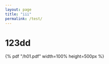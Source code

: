 ```yaml
---
layout: page
title: "iii"
permalink: /test/
---
```


# 123dd
{% pdf "/h01.pdf" width=100% height=500px %}
